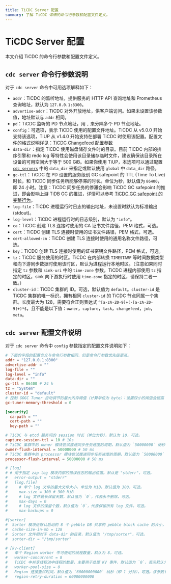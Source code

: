 ```yaml
---
title: TiCDC Server 配置
summary: 了解 TiCDC 详细的命令行参数和配置文件定义。
---
```


# TiCDC Server 配置

本文介绍 TiCDC 的命令行参数和配置文件定义。

## `cdc server` 命令行参数说明

对于 `cdc server` 命令中可用选项解释如下：

- `addr`：TiCDC 的监听地址，提供服务的 HTTP API 查询地址和 Prometheus 查询地址，默认为 `127.0.0.1:8300`。
- `advertise-addr`：TiCDC 对外开放地址，供客户端访问。如果未设置该参数值，地址默认与 `addr` 相同。
- `pd`：TiCDC 监听的 PD 节点地址，用 `,` 来分隔多个 PD 节点地址。
- `config`：可选项，表示 TiCDC 使用的配置文件地址。TiCDC 从 v5.0.0 开始支持该选项，TiUP 从 v1.4.0 开始支持在部署 TiCDC 时使用该配置。配置文件的格式说明详见：[TiCDC Changefeed 配置参数](/ticdc/ticdc-changefeed-config.md)
- `data-dir`：指定 TiCDC 使用磁盘储存文件时的目录。目前 TiCDC 内部的排序引擎和 redo log 等特性会使用该目录储存临时文件，建议确保该目录所在设备的可用空间大于等于 500 GiB。如果你使用 TiUP，本选项可以通过配置 [`cdc_servers`](/tiup/tiup-cluster-topology-reference.md#cdc_servers) 中的 `data_dir` 来指定或默认使用 `global` 中 `data_dir` 路径。
- `gc-ttl`：TiCDC 在 PD 设置的服务级别 GC safepoint 的 TTL (Time To Live) 时长，和 TiCDC 同步任务所能够停滞的时长。单位为秒，默认值为 `86400`，即 24 小时。注意：TiCDC 同步任务的停滞会影响 TiCDC GC safepoint 的推进，即会影响上游 TiDB GC 的推进，详情可以参考 [TiCDC GC safepoint 的完整行为](/ticdc/ticdc-faq.md#ticdc-gc-safepoint-的完整行为是什么)。
- `log-file`：TiCDC 进程运行时日志的输出地址，未设置时默认为标准输出 (stdout)。
- `log-level`：TiCDC 进程运行时的日志级别，默认为 `"info"`。
- `ca`：TiCDC 创建 TLS 连接时使用的 CA 证书文件路径，PEM 格式，可选。
- `cert`：TiCDC 创建 TLS 连接时使用的证书文件路径，PEM 格式，可选。
- `cert-allowed-cn`：TiCDC 创建 TLS 连接时使用的通用名称文件路径，可选。
- `key`：TiCDC 创建 TLS 连接时使用的证书密钥文件路径，PEM 格式，可选。
- `tz`：TiCDC 服务使用的时区。TiCDC 在内部转换 `TIMESTAMP` 等时间数据类型和向下游同步数据时使用该时区，默认为进程运行本地时区。（注意如果同时指定 `tz` 参数和 `sink-uri` 中的 `time-zone` 参数，TiCDC 进程内部使用 `tz` 指定的时区，sink 向下游执行时使用 `time-zone` 指定的时区，请保持二者一致。）
- `cluster-id`：TiCDC 集群的 ID。可选，默认值为 `default`。`cluster-id` 是 TiCDC 集群的唯一标识，拥有相同 `cluster-id` 的 TiCDC 节点同属一个集群。长度最大为 128，需要符合正则表达式 `^[a-zA-Z0-9]+(-[a-zA-Z0-9]+)*$`，且不能是以下值：`owner`，`capture`，`task`，`changefeed`，`job`，`meta`。

## `cdc server` 配置文件说明

对于 `cdc server` 命令中 `config` 参数指定的配置文件说明如下：

```toml
# 下面的字段的配置含义与命令行参数相同，但是命令行参数优先级更高。
addr = "127.0.0.1:8300"
advertise-addr = ""
log-file = ""
log-level = "info"
data-dir = ""
gc-ttl = 86400 # 24 h
tz = "System"
cluster-id = "default"
# 控制 GOGC Tuner 自动调节的最大内存阈值（计算单位为 byte）：设置较小的阈值会提高 GC 频率；设置较大的阈值会降低 GC 频率并使 TiCDC 进程占用更多的内存资源；超过阈值后 GOGC Tuner 会停止工作。默认值为 0，表示禁用 GOGC Tuner。
gc-tuner-memory-threshold = 0

[security]
  ca-path = ""
  cert-path = ""
  key-path = ""

# TiCDC 与 etcd 服务间的 session 时长（单位为秒），默认为 10，可选。 
capture-session-ttl = 10 # 10s
# TiCDC 集群中的 owner 模块尝试推进同步任务进度的周期，默认值为 `50000000` 纳秒（即 50 毫秒），可选。该参数有两种配置方式：只指定数字（例如，配置为 `40000000` 表示 40000000 纳秒，即 40 毫秒），或同时指定数字和单位（例如，直接配置为 `40ms`）。
owner-flush-interval = 50000000 # 50 ms
# TiCDC 集群中的 processor 模块尝试推进同步任务进度的周期，默认值为 `50000000` 纳秒（即 50 毫秒），可选。该参数配置方式与 `owner-flush-interval` 相同。
processor-flush-interval = 50000000 # 50 ms

# [log]
# # 用于指定 zap log 模块内部的错误日志的输出位置。默认是 "stderr"，可选。
#   error-output = "stderr"
#   [log.file]
#     # 单个 log 文件的最大文件大小，单位为 MiB。默认值为 300，可选。
#     max-size = 300 # 300 MiB
#     # log 文件最长保留天数，默认值为 `0`，代表永不删除，可选。
#     max-days = 0
#     # log 文件的保留个数，默认值为 `0`，代表保留所有 log 文件，可选。
#     max-backups = 0

#[sorter]
#  Sorter 模块给默认启动的 8 个 pebble DB 共享的 pebble block cache 的大小，单位为 MiB，默认值为 128。 
#  cache-size-in-mb = 128
#  Sorter 文件相对于 data-dir 的目录，默认值为 "/tmp/sorter"，可选。  
#  sorter-dir = "/tmp/sorter"

# [kv-client]
#   单个 Region worker 中可使用的线程数量，默认为 8，可选。  
#   worker-concurrent = 8
#   TiCDC 中共享线程池中线程的数量，主要用于处理 KV 事件，默认值为 `0`，表示默认为 CPU 核数的 2 倍，可选。   
#   worker-pool-size = 0
#   Region 连接重试时间，默认值为 `60000000000` 纳秒（即 1 分钟），可选。该参数有两种配置方式：只指定数字（例如，配置为 `50000000` 表示 50000000 纳秒，即 50 毫秒），或同时指定数字和单位（例如，直接配置为 `50ms`）。
#   region-retry-duration = 60000000000
```
